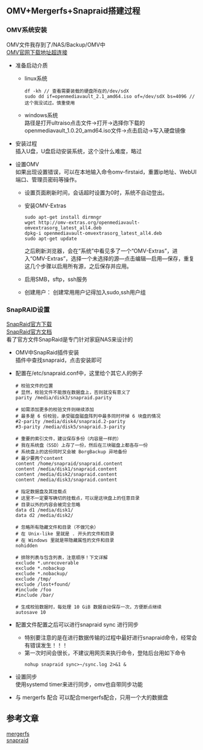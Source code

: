 ## OMV+Mergerfs+Snapraid搭建过程
### OMV系统安装
OMV文件我存到了/NAS/Backup/OMV中  
[OMV官网下载地址超连接](https://sourceforge.net/projects/openmediavault/files/)

* 准备启动介质
    * linux系统
        ```
        df -kh // 查看需要装载的硬盘所在的/dev/sdX
        sudo dd if=openmediavault_2.1_amd64.iso of=/dev/sdX bs=4096 // 这个我没试过。慎重使用
        ```
    * windows系统  
    路径是打开ultraiso点击文件->打开->选择你下载的openmediavault_1.0.20_amd64.iso文件->点击启动->写入硬盘镜像

* 安装过程  
    插入U盘，U盘启动安装系统，这个没什么难度，略过

* 设置OMV  
    如果出现设置错误，可以在本地输入命令omv-firstaid，重置ip地址、WebUI端口、管理员密码等操作。  

    * 设置页面刷新时间，会话超时设置为0时，系统不自动登出。  
    * 安装OMV-Extras
        ```
        sudo apt-get install dirmngr
        wget http://omv-extras.org/openmediavault-omvextrasorg_latest_all4.deb 
        dpkg-i openmediavault-omvextrasorg_latest_all4.deb 
        sudo apt-get update
        ```
        之后刷新浏览器，会在“系统”中看见多了一个“OMV-Extras”，进入“OMV-Extras”，选择一个未选择的源—点击编辑—启用—保存，重复这几个步骤以启用所有源，之后保存并应用。

    * 启用SMB，sftp，ssh服务
    * 创建用户： 创建常用用户记得加入sudo,ssh用户组

### SnapRAID设置
[SnapRaid官方下载](https://www.snapraid.it/download)  
[SnapRaid官方文档](https://www.snapraid.it/manual)  
看了官方文件SnapRaid是专门针对家庭NAS来设计的

* OMV中SnapRaid插件安装  
    插件中查找snapraid，点击安装即可

* 配置在/etc/snapraid.conf中，这里给个其它人的例子
    ```
    # 校验文件的位置
    # 显然，校验文件不能放在数据盘上，否则就没有意义了
    parity /media/disk3/snapraid.parity

    # 如需添加更多的校验文件则继续添加
    # 最多是 6 份校验，承受磁盘磁盘阵列中最多同时坏掉 6 块盘的情况
    #2-parity /media/disk4/snapraid.2-parity
    #3-parity /media/disk5/snapraid.3-parity

    # 重要的索引文件，建议保存多份（内容是一样的）
    # 我在系统盘（SSD）上存了一份，然后在三块磁盘上都各存一份
    # 系统盘上的这份同时又会被 BorgBackup 异地备份
    # 最少要两个content
    content /home/snapraid/snapraid.content
    content /media/disk1/snapraid.content
    content /media/disk2/snapraid.content
    content /media/disk3/snapraid.content

    # 指定数据盘及其挂载点
    # 这里不一定要写确切的挂载点，可以是这块盘上的任意目录
    # 目录以外的内容会被完全忽略
    data d1 /media/disk1/
    data d2 /media/disk2/

    # 忽略所有隐藏文件和目录（不做冗余）
    # 在 Unix-like 里就是 . 开头的文件和目录
    # 在 Windows 里就是带隐藏属性的文件和目录
    nohidden

    # 排除列表与包含列表，注意顺序！下文详解
    exclude *.unrecoverable
    exclude *.nobackup
    exclude *.nobackup/
    exclude /tmp/
    exclude /lost+found/
    #include /foo
    #include /bar/

    # 生成校验数据时，每处理 10 GiB 数据自动保存一次，方便断点继续
    autosave 10
    ```

* 配置文件配置之后可以进行snapraid sync 进行同步  
    * 特别要注意的是在进行数据传输的过程中最好进行snapraid命令，经常会有错误发生！！！
    * 第一次时间会很长，不建议用网页来执行命令，登陆后台用如下命令  
        ```
        nohup snapraid sync>~/sync.log 2>&1 &
        ```

* 设置同步  
    使用systemd timer来进行同步，omv也自带同步功能

* 与 mergerfs 配合
    可以配合mergerfs配合，只用一个大的数据盘

## 参考文章
[mergerfs](https://wzyboy.im/post/1148.html)  
[snapraid](https://wzyboy.im/post/1186.html)

